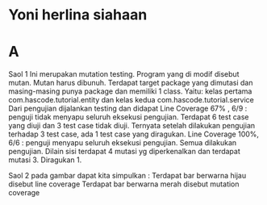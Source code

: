 # Yoni herlina siahaan
# A

Saol 1
Ini merupakan mutation testing. Program yang di modif disebut mutan. Mutan harus dibunuh.
Terdapat target package yang dimutasi dan masing-masing punya package dan memiliki 1 class.
Yaitu: kelas pertama com.hascode.tutorial.entity dan kelas kedua com.hascode.tutorial.service
Dari pengujian dijalankan testing dan didapat 
Line Coverage 67% , 6/9 : penguji tidak menyapu seluruh eksekusi pengujian. Terdapat 6 test case yang diuji dan 3 test case tidak diuji. 
Ternyata setelah dilakukan pengujian terhadap 3 test case, ada 1 test case yang diragukan. 
Line Coverage 100%, 6/6 : penguji menyapu seluruh eksekusi pengujian. Semua dilakukan pengujian. Dilain sisi terdapat 4 mutasi yg diperkenalkan dan terdapat mutasi 3. Diragukan 1.


Saol 2
pada gambar dapat kita simpulkan :
Terdapat bar berwarna hijau disebut line coverage
Terdapat bar berwarna merah disebut mutation coverage